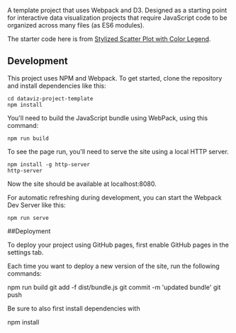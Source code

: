 A template project that uses Webpack and D3. Designed as a starting point for interactive data visualization projects that require JavaScript code to be organized across many files (as ES6 modules).

The starter code here is from [Stylized Scatter Plot with Color Legend](https://bl.ocks.org/curran/ecb09f2605c7fbbadf0eeb75da5f0a6b).

## Development
This project uses NPM and Webpack. To get started, clone the repository and install dependencies like this:
```
cd dataviz-project-template
npm install
```
You'll need to build the JavaScript bundle using WebPack, using this command:
```
npm run build
```
To see the page run, you'll need to serve the site using a local HTTP server.
```
npm install -g http-server
http-server
```
Now the site should be available at localhost:8080.

For automatic refreshing during development, you can start the Webpack Dev Server like this:

```
npm run serve
```

##Deployment

To deploy your project using GitHub pages, first enable GitHub pages in the settings tab.

Each time you want to deploy a new version of the site, run the following commands:

npm run build
git add -f dist/bundle.js
git commit -m 'updated bundle'
git push

Be sure to also first install dependencies with

npm install



```

